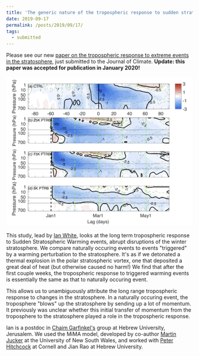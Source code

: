 ```yaml
---
title: 'The generic nature of the tropospheric response to sudden stratospheric warmings'
date: 2019-09-17
permalink: /posts/2019/09/17/
tags:
  - submitted
---
```


Please see our new [paper on the tropospheric response to extreme events in the stratosphere](https://edwinpgerber.github.io/files/white_etal-JC-2020.pdf), just submitted to the Journal of Climate.  <b>Update: this paper was accepted for publication in January 2020!</b>
<br/><br/>
<img src='/images/2019-09.png'>

This study, lead by [Ian White](https://scholar.google.com/citations?user=R6DuKwoAAAAJ&hl=en), looks at the long term tropospheric response to Sudden Stratospheric Warming events, abrupt disruptions of the winter stratosphere.  We compare naturally occuring events to events "triggered" by a warming perturbation to the stratosphere.  It's as if we detonated a thermal explosion in the polar stratospheric vortex, one that deposited a great deal of heat (but otherwise caused no harm!)  We find that after the first couple weeks, the tropospheric response to triggered warming events is essentially the same as that to naturally occuring event.

This allows us to unambiguously attribute the long range tropospheric response to changes in the stratosphere.  In a naturally occuring event, the troposphere "blows" up the stratosphere by sending up a lot of momentum.  It previously was unclear whether this initial transfer of momentum from the troposphere to the stratosphere played a role in the tropospheric response.  

Ian is a postdoc in [Chaim Garfinkel's](http://chaimgarfinkel.es.huji.ac.il/) group at Hebrew University, Jerusalem.  We used the MiMA model, developed by co-author [Martin Jucker](https://www.martinjucker.com/) at the University of New South Wales, and worked with [Peter Hitchcock](https://blogs.cornell.edu/phitchcock/) at Cornell and Jian Rao at Hebrew University.




